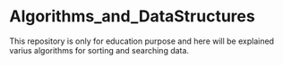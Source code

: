 # Algorithms_and_DataStructures


This repository is only for education purpose and here will be explained varius algorithms for sorting and searching data.
